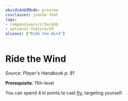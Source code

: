```yaml
---
obsidianUIMode: preview
cssclasses: json5e-feat
tags:
- compendium/src/5e/phb
- optional-feature/ed
aliases: ["Ride the Wind"]
---
```

# Ride the Wind
*Source: Player's Handbook p. 81*  

**Prerequisite**: 11th-level

You can spend 4 ki points to cast [fly](z_compendium/spells/fly.md), targeting yourself.